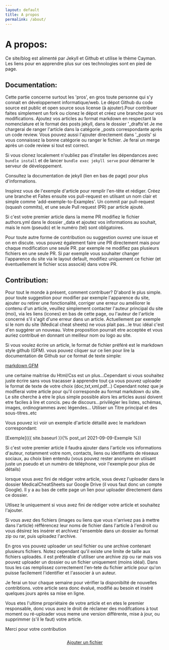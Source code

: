 ```yaml
---
layout: default
title: A propos
permalink: /about/
---
```


# A propos:

Ce site/blog est alimenté par Jekyll et Github et utilise le thème Cayman. Les liens pour en apprendre plus sur ces technologies sont en pied de page.

## Documentation:
Cette partie concerne surtout les 'pros', en gros toute personne qui s'y connait en développement informatique/web. Le dépot Github du code source est public et open source sous license (à ajouter).Pour contribuer faites simplement un fork ou clonez le dépot et créez une branche pour vos modifications. Ajoutez vos articles au format markdown en respectant la nomenclature et le format des posts jekyll, dans le dossier '_drafts'et Je me chargerai de ranger l'article dans la catégorie _posts correspondante après un code review. Vous pouvez aussi l'ajouter directement dans '_posts' si vous connaissez la bonne catégorie ou ranger le fichier. Je ferai un merge après un code review si tout est correct.

Si vous clonez localement n'oubliez pas d'installer les dépendances avec `bundle install` et de lancer `bundle exec jekyll serve` pour démarrer le serveur de développement.

Consultez la documentation de jekyll (lien en bas de page) pour plus d'informations.

Inspirez vous de l'exemple d'article pour remplir l'en-tête et rédiger. 
Créez une branche et Faites ensuite vos pull-request en utilsant
un nom clair et simple comme 'add-exemple-to-Examples'. Un commit par pull-request (squash commits), et une seule Pull request (PR) par article ajouté.

Si c'est votre premier article dans la meme PR modifiez le fichier authors.yml dans le dossier
_data et ajoutez vos informations au souhait, mais le nom (pseudo) et le numéro (tel) sont obligatoires.

Pour toute autre forme de contribution ou suggestion ouvrez une issue et on en discute. vous pouvez également faire une PR directement mais pour chaque modification une seule PR. par exemple ne modifiez pas plusieurs fichiers en une seule PR. Si par exemple vous souhaiter changer l'apparence du site via le layout default, modifiez uniquement ce fichier (et éventuellement le fichier scss associé) dans votre PR.

## Contribution:
Pour tout le monde à présent, comment contribuer? D'abord le plus simple. pour toute suggestion pour modifier par exemple l'apparence du site, ajouter ou retirer une fonctionalité, corriger une erreur ou améliorer le contenu d'un article, veuillez simplement contacter l'auteur principal du site (moi), via les
liens (icones) en bas de cette page, ou l'auteur de l'article concerné s'il s'agit d'une erreur dans un article.
Actuellement par exemple si le nom du site (Medical cheat sheets) ne vous plait pas...le truc idéal
c'est d'en suggérer un nouveau. Votre proposition pourrait etre acceptée et vous auriez contribué
en donnant un meilleur nom ou logo au site.

Si vous voulez écrire un article, le format de fichier préféré est le markdown style github (GFM). vous pouvez cliquer sur ce lien pour lire la documentation de Github sur ce format de texte simple:

[markdown GFM](https://guides.github.com/features/mastering-markdown/)

une certaine maitrise du Html/Css est un plus...Cependant si vous souhaitez juste écrire sans vous
tracasser à apprendre tout ça vous pouvez uploader le format de texte de votre choix (doc,txt,xml,pdf...)
Cependant notez que je modfierai votre article pour qu'il corresponde au format markdown du site.
Le site cherche à etre le plus simple possible alors les articles aussi doivent etre faciles à lire et
concis. peu de discours...privilégier les listes, schémas, images, ordinogrammes avec légendes...
Utiliser un Titre principal et des sous-titres..etc

Vous pouvez ici voir un exemple d'article détaillé avec le markdown correspondant:

[Exemple]({{ site.baseurl }}{% post_url 2021-09-09-Exemple %})

Si c'est votre premier article il faudra ajouter dans l'article vos informations d'auteur, notamment 
votre nom, contacts, liens ou identifiants de réseaux sociaux, au choix bien entendu (vous pouvez rester anonyme en
utiisant juste un pseudo et un numéro de téléphone, voir l'exemple pour plus de détails)

lorsque vous avez fini de rédiger votre article, vous devez l'uploader dans le dossier MedicalCheatSheets
sur Google Drive (il vous faut donc un compte Google). Il y a au bas de cette page un lien pour uploader directement dans ce dossier.

Utlisez le uniquement si vous avez fini de rédiger votre article et souhaitez l'ajouter.

Si vous avez des fichiers (images ou liens que vous n'arrivez pas à mettre dans l'article)
réfférencez leur noms de fichier dans l'article à l'endroit ou vous désirez les insérer et
archivez l'ensemble dans un dossier au format zip ou rar, puis uploadez l'archive.

En gros vos pouvez uploader un seul fichier ou une archive contenant plusieurs fichiers.
Notez cependant qu'il existe une limite de taille aux fichiers uploadés. il est préférable d'utiliser
une archive zip ou rar mais vos pouvez uploader un dossier ou un fichier uniquement (moins idéal).
Dans tous les cas remplissez correctement l'en-tete du fichier article pour qu'on puisse facilement
l'identifier et l'associer à un auteur.

Je ferai un tour chaque semaine pour vérifier la disponibilté de nouvelles contribtions. votre
article sera donc évalué, modifié au besoin et inséré quelques jours après sa mise en ligne.

Vous etes l'ultime propriétaire de votre article et en etes le premier responsable, donc vous avez
le droit de réclamer des modifcations à tout moment ou ré-uploader vous meme une version différente,
mise à jour, ou supprimmer (s'il le faut) votre article.

Merci pour votre contribution

<div align=center style="margin-top:5%;">
<a href="https://drive.google.com/drive/folders/1M2ulawlY_FKUrq68LsoJ37XHmAnZYdjg?usp=sharing" class="visit-btn"> Ajouter un fichier</a>
</div>




